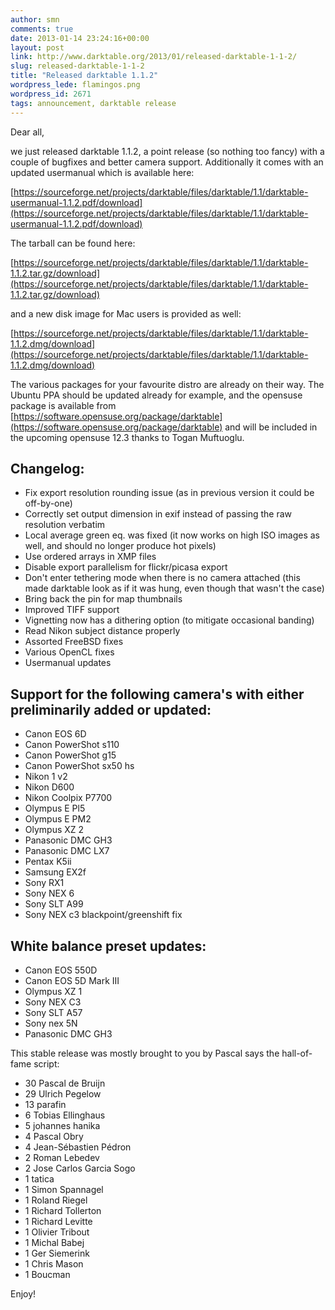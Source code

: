 ```yaml
---
author: smn
comments: true
date: 2013-01-14 23:24:16+00:00
layout: post
link: http://www.darktable.org/2013/01/released-darktable-1-1-2/
slug: released-darktable-1-1-2
title: "Released darktable 1.1.2"
wordpress_lede: flamingos.png
wordpress_id: 2671
tags: announcement, darktable release
---
```


Dear all,

we just released darktable 1.1.2, a point release (so nothing too fancy) with a couple of bugfixes and better camera support. Additionally it comes with an updated usermanual which is available here:

[https://sourceforge.net/projects/darktable/files/darktable/1.1/darktable-usermanual-1.1.2.pdf/download](https://sourceforge.net/projects/darktable/files/darktable/1.1/darktable-usermanual-1.1.2.pdf/download)

The tarball can be found here:

[https://sourceforge.net/projects/darktable/files/darktable/1.1/darktable-1.1.2.tar.gz/download](https://sourceforge.net/projects/darktable/files/darktable/1.1/darktable-1.1.2.tar.gz/download)

and a new disk image for Mac users is provided as well:

[https://sourceforge.net/projects/darktable/files/darktable/1.1/darktable-1.1.2.dmg/download](https://sourceforge.net/projects/darktable/files/darktable/1.1/darktable-1.1.2.dmg/download)

The various packages for your favourite distro are already on their way. The Ubuntu PPA should be updated already for example, and the opensuse package is available from [https://software.opensuse.org/package/darktable](https://software.opensuse.org/package/darktable) and will be included in the upcoming opensuse 12.3 thanks to Togan Muftuoglu.

## Changelog:

* Fix export resolution rounding issue (as in previous version it could be off-by-one)
* Correctly set output dimension in exif instead of passing the raw resolution verbatim
* Local average green eq. was fixed (it now works on high ISO images as well, and should no longer produce hot pixels)
* Use ordered arrays in XMP files
* Disable export parallelism for flickr/picasa export
* Don't enter tethering mode when there is no camera attached (this made darktable look as if it was hung, even though that wasn't the case)
* Bring back the pin for map thumbnails
* Improved TIFF support
* Vignetting now has a dithering option (to mitigate occasional banding)
* Read Nikon subject distance properly
* Assorted FreeBSD fixes
* Various OpenCL fixes
* Usermanual updates

## Support for the following camera's with either preliminarily added or updated:

* Canon EOS 6D
* Canon PowerShot s110
* Canon PowerShot g15
* Canon PowerShot sx50 hs
* Nikon 1 v2
* Nikon D600
* Nikon Coolpix P7700
* Olympus E Pl5
* Olympus E PM2
* Olympus XZ 2
* Panasonic DMC GH3
* Panasonic DMC LX7
* Pentax K5ii
* Samsung EX2f
* Sony RX1
* Sony NEX 6
* Sony SLT A99
* Sony NEX c3 blackpoint/greenshift fix

## White balance preset updates:

* Canon EOS 550D
* Canon EOS 5D Mark III
* Olympus XZ 1
* Sony NEX C3
* Sony SLT A57
* Sony nex 5N
* Panasonic DMC GH3

This stable release was mostly brought to you by Pascal says the hall-of-fame script:

* 30 Pascal de Bruijn
* 29 Ulrich Pegelow
* 13 parafin
* 6 Tobias Ellinghaus
* 5 johannes hanika
* 4 Pascal Obry
* 4 Jean-Sébastien Pédron
* 2 Roman Lebedev
* 2 Jose Carlos Garcia Sogo
* 1 tatica
* 1 Simon Spannagel
* 1 Roland Riegel
* 1 Richard Tollerton
* 1 Richard Levitte
* 1 Olivier Tribout
* 1 Michal Babej
* 1 Ger Siemerink
* 1 Chris Mason
* 1 Boucman

Enjoy!
